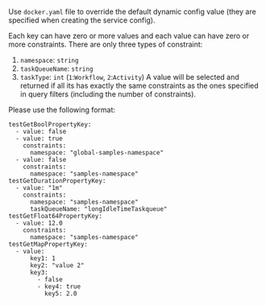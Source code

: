 Use `docker.yaml` file to override the default dynamic config value (they are specified
when creating the service config).

Each key can have zero or more values and each value can have zero or more
constraints. There are only three types of constraint:

1. `namespace`: `string`
2. `taskQueueName`: `string`
3. `taskType`: `int` (`1`:`Workflow`, `2`:`Activity`)
   A value will be selected and returned if all its has exactly the same constraints
   as the ones specified in query filters (including the number of constraints).

Please use the following format:

```
testGetBoolPropertyKey:
  - value: false
  - value: true
    constraints:
      namespace: "global-samples-namespace"
  - value: false
    constraints:
      namespace: "samples-namespace"
testGetDurationPropertyKey:
  - value: "1m"
    constraints:
      namespace: "samples-namespace"
      taskQueueName: "longIdleTimeTaskqueue"
testGetFloat64PropertyKey:
  - value: 12.0
    constraints:
      namespace: "samples-namespace"
testGetMapPropertyKey:
  - value:
      key1: 1
      key2: "value 2"
      key3:
        - false
        - key4: true
          key5: 2.0
```
